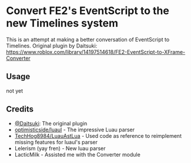 # Convert FE2's EventScript to the new Timelines system
This is an attempt at making a better conversation of EventScript to Timelines.
Original plugin by Daitsuki: https://www.roblox.com/library/14197514618/FE2-EventScript-to-XFrame-Converter

## Usage
not yet

## Credits
- [@Daitsuki](https://about.me/daitsukidaaaaa): The original plugin
- [optimisticside/luaul](https://github.com/optimisticside/luaul) - The impressive Luau parser
- [TechHog8984/LuauAstLua](https://github.com/TechHog8984/LuauAstLua) - Used code as reference to reimplement missing features for luaul's parser
- Lelerism (yay fren) - New luau parser
- LacticMilk - Assisted me with the Converter module